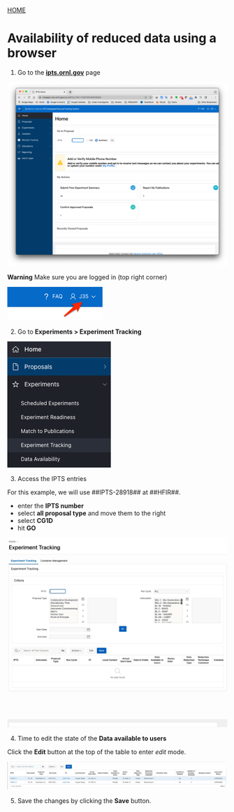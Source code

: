[HOME](index.md)

# Availability of reduced data using a browser

1. Go to the **[ipts.ornl.gov](ipts.ornl.gov)** page

<img src='images/ipts_ornl_gov.png' />

**Warning** Make sure you are logged in (top right corner)

<img src='images/log_in.png' />

2. Go to **Experiments > Experiment Tracking**

<img src='images/experiment_tracking_link.png' />

3. Access the IPTS entries

For this example, we will use ##IPTS-28918## at ##HFIR##.

 * enter the **IPTS number**
 * select **all proposal type** and move them to the right
 * select **CG1D**
 * hit **GO**
 
<img src='images/experiment_tracking.gif' />

4. Time to edit the state of the **Data available to users**

Click the **Edit** button at the top of the table to enter *edit* mode. 

<img src='images/edit_table.gif' />

5. Save the changes by clicking the **Save** button.
